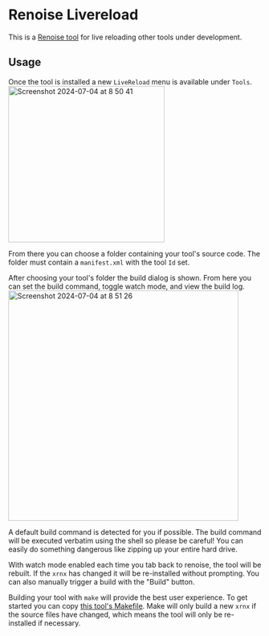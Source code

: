 # Renoise Livereload

This is a [Renoise tool](https://www.renoise.com/tools) for live reloading other tools under development.

## Usage

Once the tool is installed a new `LiveReload` menu is available under `Tools`. 
<img width="311" alt="Screenshot 2024-07-04 at 8 50 41" src="https://github.com/matt-allan/renoise-livereload/assets/4966687/38418ddc-bd77-4752-93f5-f76b47fb17c6">

From there you can choose a folder containing your tool's source code. The folder must contain a `manifest.xml` with the tool `Id` set.

After choosing your tool's folder the build dialog is shown. From here you can set the build command, toggle watch mode, and view the build log.
<img width="458" alt="Screenshot 2024-07-04 at 8 51 26" src="https://github.com/matt-allan/renoise-livereload/assets/4966687/5d23e8b7-7e12-4979-b9ab-76c4598d6993">

A default build command is detected for you if possible. The build command will be executed verbatim using the shell so please be careful! You can easily do something dangerous like zipping up your entire hard drive.

With watch mode enabled each time you tab back to renoise, the tool will be rebuilt. If the `xrnx` has changed it will be re-installed without prompting. You can also manually trigger a build with the "Build" button.

Building your tool with `make` will provide the best user experience. To get started you can copy [this tool's Makefile](./Makefile). Make will only build a new `xrnx` if the source files have changed, which means the tool will only be re-installed if necessary.
